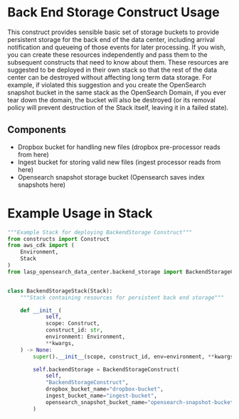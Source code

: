 # Back End Storage Construct Usage

This construct provides sensible basic set of storage buckets to provide persistent storage for the back end of the 
data center, including arrival notification and queueing of those events for later processing. 
If you wish, you can create these resources independently and pass them to the subsequent constructs that need to 
know about them. 
These resources are suggested to be deployed in their own stack so that the rest of the data center can be destroyed 
without affecting long term data storage. For example, if violated this suggestion and 
you create the OpenSearch snapshot bucket in the same stack 
as the OpenSearch Domain, if you ever tear down the domain, the bucket will also be destroyed (or its removal policy
will prevent destruction of the Stack itself, leaving it in a failed state).

## Components

- Dropbox bucket for handling new files (dropbox pre-processor reads from here)
- Ingest bucket for storing valid new files (ingest processor reads from here)
- Opensearch snapshot storage bucket (Opensearch saves index snapshots here)

# Example Usage in Stack

```python
"""Example Stack for deploying BackendStorage Construct"""
from constructs import Construct
from aws_cdk import (
    Environment,
    Stack
)
from lasp_opensearch_data_center.backend_storage import BackendStorageConstruct


class BackendStorageStack(Stack):
    """Stack containing resources for persistent back end storage"""

    def __init__(
            self,
            scope: Construct,
            construct_id: str,
            environment: Environment,
            **kwargs,
    ) -> None:
        super().__init__(scope, construct_id, env=environment, **kwargs)

        self.backendStorage = BackendStorageConstruct(
            self,
            "BackendStorageConstruct",
            dropbox_bucket_name="dropbox-bucket",
            ingest_bucket_name="ingest-bucket",
            opensearch_snapshot_bucket_name="opensearch-snapshot-bucket",
        )
```
